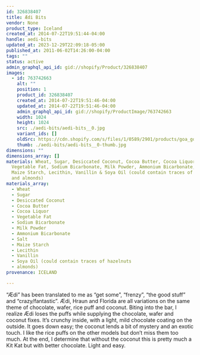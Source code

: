 ```yaml
---
id: 326838407
title: Ædi Bits
vendor: None
product_type: Iceland
created_at: 2014-07-22T19:51:44-04:00
handle: aedi-bits
updated_at: 2023-12-29T22:09:18-05:00
published_at: 2011-06-02T14:26:00-04:00
tags: ""
status: active
admin_graphql_api_id: gid://shopify/Product/326838407
images:
  - id: 763742663
    alt: ""
    position: 1
    product_id: 326838407
    created_at: 2014-07-22T19:51:46-04:00
    updated_at: 2014-07-22T19:51:46-04:00
    admin_graphql_api_id: gid://shopify/ProductImage/763742663
    width: 1024
    height: 1024
    src: ./aedi-bits/aedi-bits__0.jpg
    variant_ids: []
    oldSrc: https://cdn.shopify.com/s/files/1/0589/2901/products/goa_gou_aedi_bitar.jpeg?v=1406073106
    thumb: ./aedi-bits/aedi-bits__0-thumb.jpg
dimensions: ""
dimensions_array: []
materials: Wheat, Sugar, Desiccated Coconut, Cocoa Butter, Cocoa Liquor,
  Vegetable Fat, Sodium Bicarbonate, Milk Powder, Ammonium Bicarbonate, Salt,
  Maize Starch, Lecithin, Vanillin & Soya Oil (could contain traces of hazelnuts
  and almonds)
materials_array:
  - Wheat
  - Sugar
  - Desiccated Coconut
  - Cocoa Butter
  - Cocoa Liquor
  - Vegetable Fat
  - Sodium Bicarbonate
  - Milk Powder
  - Ammonium Bicarbonate
  - Salt
  - Maize Starch
  - Lecithin
  - Vanillin
  - Soya Oil (could contain traces of hazelnuts
  - almonds)
provenance: ICELAND

---
```


“Ædi” has been translated to me as “get some”, “frenzy”, “the good stuff” and “crazy/fantastic”. Ædi, Hraun and Florida are all variations on the same theme of chocolate, wafer, rice puff and coconut. Biting into the bar, I realize Ædi loses the puffs while supplying the chocolate, wafer and coconut fixes. It’s crunchy inside, with a light, mild chocolate coating on the outside. It goes down easy; the coconut lends a bit of mystery and an exotic touch. I like the rice puffs on the other models but don’t miss them too much. At the end, I determine that without the coconut this is pretty much a Kit Kat but with better chocolate. Light and easy.